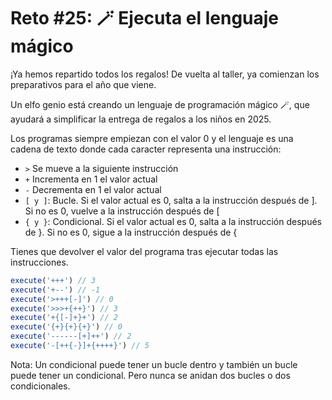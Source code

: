 # Reto #25: 🪄 Ejecuta el lenguaje mágico

¡Ya hemos repartido todos los regalos! De vuelta al taller, ya comienzan los preparativos para el año que viene.

Un elfo genio está creando un lenguaje de programación mágico 🪄, que ayudará a simplificar la entrega de regalos a los niños en 2025.

Los programas siempre empiezan con el valor 0 y el lenguaje es una cadena de texto donde cada caracter representa una instrucción:

- `>` Se mueve a la siguiente instrucción
- `+` Incrementa en 1 el valor actual
- `-` Decrementa en 1 el valor actual
- `[ y ]`: Bucle. Si el valor actual es 0, salta a la instrucción después de ]. Si no es 0, vuelve a la instrucción después de [
- `{ y }`: Condicional. Si el valor actual es 0, salta a la instrucción después de }. Si no es 0, sigue a la instrucción después de {

Tienes que devolver el valor del programa tras ejecutar todas las instrucciones.

```js
execute('+++') // 3
execute('+--') // -1
execute('>+++[-]') // 0
execute('>>>+{++}') // 3
execute('+{[-]+}+') // 2
execute('{+}{+}{+}') // 0
execute('------[+]++') // 2
execute('-[++{-}]+{++++}') // 5
```

Nota: Un condicional puede tener un bucle dentro y también un bucle puede tener un condicional. Pero nunca se anidan dos bucles o dos condicionales.
